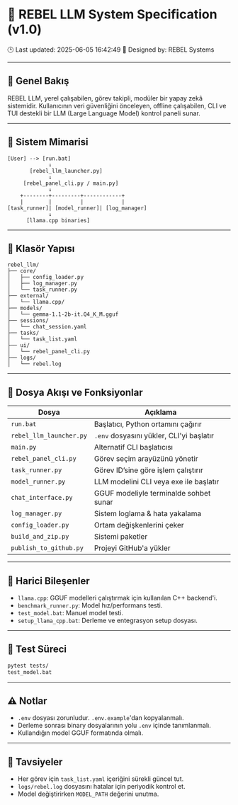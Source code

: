 # 📄 REBEL LLM System Specification (v1.0)

🕒 Last updated: 2025-06-05 16:42:49
🧠 Designed by: REBEL Systems

---

## 🔧 Genel Bakış

REBEL LLM, yerel çalışabilen, görev takipli, modüler bir yapay zekâ sistemidir. Kullanıcının veri güvenliğini önceleyen, offline çalışabilen, CLI ve TUI destekli bir LLM (Large Language Model) kontrol paneli sunar.

---

## 🧱 Sistem Mimarisi

```
[User] --> [run.bat]
             ↓
       [rebel_llm_launcher.py]
             ↓
     [rebel_panel_cli.py / main.py]
             ↓
    +--------+---------+------------+
    |        |         |            |
[task_runner]| [model_runner]| [log_manager]
             ↓
      [llama.cpp binaries]
```

---

## 📁 Klasör Yapısı

```
rebel_llm/
├── core/
│   ├── config_loader.py
│   ├── log_manager.py
│   └── task_runner.py
├── external/
│   └── llama.cpp/
├── models/
│   └── gemma-1.1-2b-it.Q4_K_M.gguf
├── sessions/
│   └── chat_session.yaml
├── tasks/
│   └── task_list.yaml
├── ui/
│   └── rebel_panel_cli.py
├── logs/
│   └── rebel.log
```

---

## 🔄 Dosya Akışı ve Fonksiyonlar

| Dosya | Açıklama |
|-------|----------|
| `run.bat` | Başlatıcı, Python ortamını çağırır |
| `rebel_llm_launcher.py` | `.env` dosyasını yükler, CLI'yi başlatır |
| `main.py` | Alternatif CLI başlatıcısı |
| `rebel_panel_cli.py` | Görev seçim arayüzünü yönetir |
| `task_runner.py` | Görev ID’sine göre işlem çalıştırır |
| `model_runner.py` | LLM modelini CLI veya exe ile başlatır |
| `chat_interface.py` | GGUF modeliyle terminalde sohbet sunar |
| `log_manager.py` | Sistem loglama & hata yakalama |
| `config_loader.py` | Ortam değişkenlerini çeker |
| `build_and_zip.py` | Sistemi paketler |
| `publish_to_github.py` | Projeyi GitHub'a yükler |

---

## 🔩 Harici Bileşenler

- `llama.cpp`: GGUF modelleri çalıştırmak için kullanılan C++ backend'i.
- `benchmark_runner.py`: Model hız/performans testi.
- `test_model.bat`: Manuel model testi.
- `setup_llama_cpp.bat`: Derleme ve entegrasyon setup dosyası.

---

## 🧪 Test Süreci

```bash
pytest tests/
test_model.bat
```

---

## ⚠️ Notlar

- `.env` dosyası zorunludur. `.env.example`'dan kopyalanmalı.
- Derleme sonrası binary dosyalarının yolu `.env` içinde tanımlanmalı.
- Kullandığın model GGUF formatında olmalı.

---

## 🧠 Tavsiyeler

- Her görev için `task_list.yaml` içeriğini sürekli güncel tut.
- `logs/rebel.log` dosyasını hatalar için periyodik kontrol et.
- Model değiştirirken `MODEL_PATH` değerini unutma.


